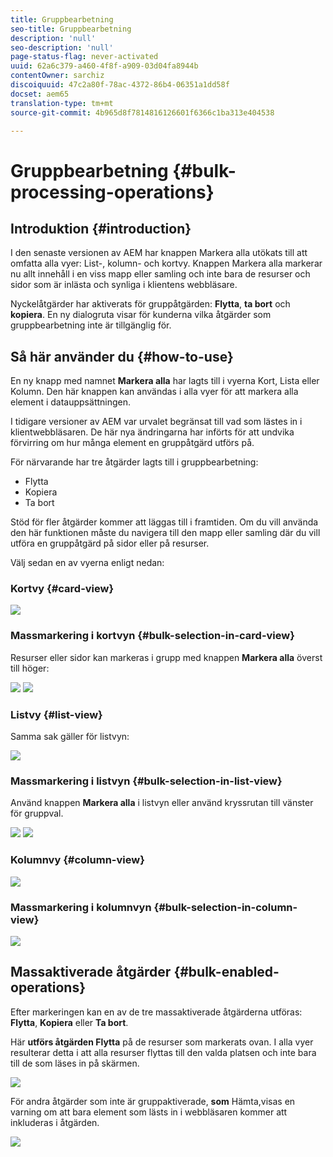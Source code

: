 ```yaml
---
title: Gruppbearbetning
seo-title: Gruppbearbetning
description: 'null'
seo-description: 'null'
page-status-flag: never-activated
uuid: 62a6c379-a460-4f8f-a909-03d04fa8944b
contentOwner: sarchiz
discoiquuid: 47c2a80f-78ac-4372-86b4-06351a1dd58f
docset: aem65
translation-type: tm+mt
source-git-commit: 4b965d8f7814816126601f6366c1ba313e404538

---
```



# Gruppbearbetning {#bulk-processing-operations}

## Introduktion {#introduction}

I den senaste versionen av AEM har knappen Markera alla utökats till att omfatta alla vyer: List-, kolumn- och kortvy. Knappen Markera alla markerar nu allt innehåll i en viss mapp eller samling och inte bara de resurser och sidor som är inlästa och synliga i klientens webbläsare.

Nyckelåtgärder har aktiverats för gruppåtgärden: **Flytta**, **ta bort** och **kopiera**. En ny dialogruta visar för kunderna vilka åtgärder som gruppbearbetning inte är tillgänglig för.

## Så här använder du {#how-to-use}

En ny knapp med namnet **Markera alla** har lagts till i vyerna Kort, Lista eller Kolumn. Den här knappen kan användas i alla vyer för att markera alla element i datauppsättningen.

I tidigare versioner av AEM var urvalet begränsat till vad som lästes in i klientwebbläsaren. De här nya ändringarna har införts för att undvika förvirring om hur många element en gruppåtgärd utförs på.

För närvarande har tre åtgärder lagts till i gruppbearbetning:

* Flytta
* Kopiera
* Ta bort

Stöd för fler åtgärder kommer att läggas till i framtiden.
Om du vill använda den här funktionen måste du navigera till den mapp eller samling där du vill utföra en gruppåtgärd på sidor eller på resurser.

Välj sedan en av vyerna enligt nedan:

### Kortvy {#card-view}

![](assets/unu.png)

### Massmarkering i kortvyn {#bulk-selection-in-card-view}

Resurser eller sidor kan markeras i grupp med knappen **Markera alla** överst till höger:

![](assets/doi.png) ![](assets/trei.png)

### Listvy {#list-view}

Samma sak gäller för listvyn:

![](assets/patru_modified.png)

### Massmarkering i listvyn {#bulk-selection-in-list-view}

Använd knappen **Markera alla** i listvyn eller använd kryssrutan till vänster för gruppval.

![](assets/cinci.png) ![](assets/sase.png)

### Kolumnvy {#column-view}

![](assets/sapte.png)

### Massmarkering i kolumnvyn {#bulk-selection-in-column-view}

![](assets/opt.png)

## Massaktiverade åtgärder {#bulk-enabled-operations}

Efter markeringen kan en av de tre massaktiverade åtgärderna utföras: **Flytta**, **Kopiera** eller **Ta bort**.

Här **utförs åtgärden Flytta** på de resurser som markerats ovan. I alla vyer resulterar detta i att alla resurser flyttas till den valda platsen och inte bara till de som läses in på skärmen.

![](assets/noua.png)

För andra åtgärder som inte är gruppaktiverade, **som** Hämta,visas en varning om att bara element som lästs in i webbläsaren kommer att inkluderas i åtgärden.

![](assets/zece.png)

